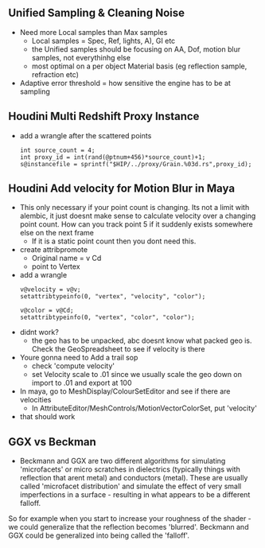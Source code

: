 ## Unified Sampling & Cleaning Noise
- Need more Local samples than Max samples
  - Local samples = Spec, Ref, lights, A), GI etc
  - the Unified samples should be focusing on AA, Dof, motion blur samples, not everythinhg else
  - most optimal on a per object Material basis (eg reflection sample, refraction etc)
- Adaptive error threshold = how sensitive the engine has to be at sampling



## Houdini Multi Redshift Proxy Instance
- add a wrangle after the scattered points
  ```
  int source_count = 4;
  int proxy_id = int(rand(@ptnum+456)*source_count)+1;
  s@instancefile = sprintf("$HIP/../proxy/Grain.%03d.rs",proxy_id);
  ```
## Houdini Add velocity for Motion Blur in Maya
- This only necessary if your point count is changing. Its not a limit with alembic, it just doesnt make sense to calculate velocity over a changing point count. How can you track point 5 if it suddenly exists somewhere else on the next frame
  - If it is a static point count then you dont need this.
- create attribpromote
  - Original name = v Cd
  - point to Vertex
- add a wrangle
  ```
  v@velocity = v@v;
  setattribtypeinfo(0, "vertex", "velocity", "color");

  v@color = v@Cd;
  setattribtypeinfo(0, "vertex", "color", "color");
  ```
- didnt work?
  - the geo has to be unpacked, abc doesnt know what packed geo is. Check the GeoSpreadsheet to see if velocity is there 
- Youre gonna need to Add a trail sop
  - check  'compute velocity'
  - set Velocity scale to .01 since we usually scale the geo down on import to .01 and export at 100
- In maya, go to MeshDisplay/ColourSetEditor and see if there are velocities
  - In AttributeEditor/MeshControls/MotionVectorColorSet, put 'velocity'
- that should work
## GGX vs Beckman
- Beckmann and GGX are two different algorithms for simulating 'microfacets' or micro scratches in dielectrics (typically things with reflection that arent metal) and conductors (metal). These are usually called 'microfacet distribution' and simulate the effect of very small imperfections in a surface - resulting in what appears to be a different falloff.

So for example when you start to increase your roughness of the shader - we could generalize that the reflection becomes 'blurred'. Beckmann and GGX could be generalized into being called the 'falloff'.
